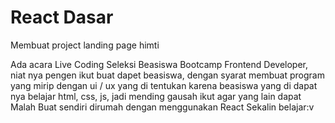 # React Dasar

Membuat project landing page himti

Ada acara Live Coding Seleksi Beasiswa Bootcamp Frontend Developer, niat nya pengen ikut buat dapet beasiswa, dengan syarat membuat program yang mirip dengan ui / ux yang di tentukan
karena beasiswa yang di dapat nya belajar html, css, js, jadi mending gausah ikut agar yang lain dapat
Malah Buat sendiri dirumah dengan menggunakan React Sekalin belajar:v